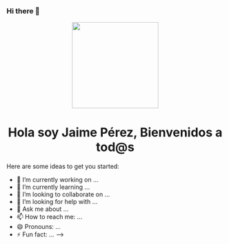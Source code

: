 ### Hi there 👋

<div id="header" align="center">

  <img src="https://media.giphy.com/media/t7t6PvAXCF731lQrTq/giphy.gif" width="200" />
  <h1 align="center">Hola soy Jaime Pérez, Bienvenidos a tod@s</h1>
</div>


Here are some ideas to get you started:

- 🔭 I’m currently working on ...
- 🌱 I’m currently learning ...
- 👯 I’m looking to collaborate on ...
- 🤔 I’m looking for help with ...
- 💬 Ask me about ...
- 📫 How to reach me: ...
- 😄 Pronouns: ...
- ⚡ Fun fact: ...
-->
